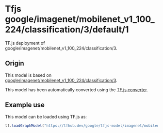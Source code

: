 # Tfjs google/imagenet/mobilenet_v1_100_224/classification/3/default/1
TF.js deployment of google/imagenet/mobilenet_v1_100_224/classification/3.

<!-- parent-model: google/imagenet/mobilenet_v1_100_224/classification/3 -->

## Origin

This model is based on [google/imagenet/mobilenet_v1_100_224/classification/3](https://tfhub.dev/google/imagenet/mobilenet_v1_100_224/classification/3).

This model has been automatically converted using the [TF.js converter](https://github.com/tensorflow/tfjs/tree/master/tfjs-converter).

## Example use
This model can be loaded using TF.js as:

```javascript
tf.loadGraphModel("https://tfhub.dev/google/tfjs-model/imagenet/mobilenet_v1_100_224/classification/3/default/1", { fromTFHub: true })
```
